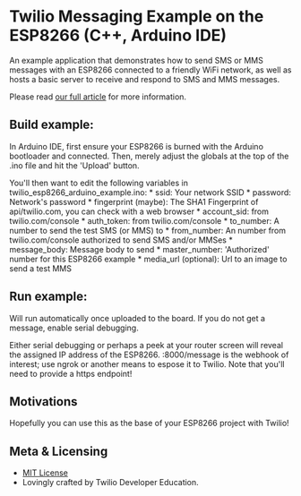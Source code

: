 # Twilio Messaging Example on the ESP8266 (C++, Arduino IDE)

An example application that demonstrates how to send SMS or MMS messages with an ESP8266 connected to a friendly WiFi network, as well as hosts a basic server to receive and respond to SMS and MMS messages.

Please read [our full article]() for more information.

## Build example:

In Arduino IDE, first ensure your ESP8266 is burned with the Arduino bootloader and connected.  Then, merely adjust the globals at the top of the .ino file and hit the 'Upload' button.

You'll then want to edit the following variables in twilio_esp8266_arduino_example.ino:
    * ssid: Your network SSID
    * password: Network's password
    * fingerprint (maybe): The SHA1 Fingerprint of api/twilio.com, you
        can check with a web browser
    * account_sid: from twilio.com/console
    * auth_token: from twilio.com/console
    * to_number: A number to send the test SMS (or MMS) to
    * from_number: An number from twilio.com/console authorized to send SMS and/or MMSes
    * message_body: Message body to send
    * master_number: 'Authorized' number for this ESP8266 example
    * media_url (optional): Url to an image to send a test MMS

## Run example:

Will run automatically once uploaded to the board.  If you do not get a message, enable serial debugging.

Either serial debugging or perhaps a peek at your router screen will reveal the assigned IP address of the ESP8266.  <that ip>:8000/message is the webhook of interest; use ngrok or another means to espose it to Twilio.  Note that you'll need to provide a https endpoint!

## Motivations

Hopefully you can use this as the base of your ESP8266 project with Twilio!

## Meta & Licensing

* [MIT License](http://www.opensource.org/licenses/mit-license.html)
* Lovingly crafted by Twilio Developer Education.

